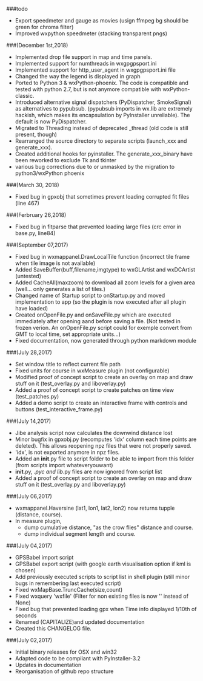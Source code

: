 ###todo
* Export speedmeter and gauge as movies (usign ffmpeg bg should be green for chroma filter)
* Improved wxpython speedmeter (stacking transparent pngs)

###(December 1st,2018)
* Implemented drop file support in map and time panels.
* Implemented support for numthreads in wxgpgpsport.ini
* Implemented support for http_user_agent in wxgpgpsport.ini file
* Changed the way the legend is displayed in graph
* Ported to Python 3 & wxPython-phoenix. The code is compatible and tested with python 2.7, but is not anymore compatible with wxPython-classic.
* Introduced alternative signal dispatchers (PyDispatcher, SmokeSignal) as alternatives to pypubsub. (pypubsub imports in wx.lib are extremely hackish, which makes its encapsulation by PyInstaller unreliable). The default is now PyDispatcher.
* Migrated to Threading instead of deprecated _thread (old code is still present, though)
* Rearranged the source directory to separate scripts (launch_xxx and generate_xxx).
* Created additional hooks for pyinstaller. The generate_xxx_binary have been reworked to exclude Tk and tkinter
* various bug corrections due to or unmasked by the migration to python3/wxPython phoenix

###(March 30, 2018)
* Fixed bug in gpxobj that sometimes prevent loading corrupted fit files (line 467)

###(Ferbruary 26,2018)
* Fixed bug in fitparse that prevented loading large files (crc error in base.py, line84)

###(September 07,2017)
* Fixed bug in wxmappanel.DrawLocalTile function (incorrect tile frame when tile image is not available)
* Added SaveBuffer(buff,filename,imgtype) to wxGLArtist and wxDCArtist (untested)
* Added CacheAll(maxzoom) to download all zoom levels for a given area (well... only generates a list of tiles.)
* Changed name of Startup script to onStartup.py and moved implementation to app (so the plugin is now executed after all plugin have loaded)
* Created onOpenFile.py and onSaveFile.py which are executed immediately after opening aand before saving a file.
(Not tested in frozen verion. An onOpenFile.py script could for exemple convert from GMT to local time, set appropriate units...)
* Fixed documentation, now generated through python markdown module

###(July 28,2017)
* Set window title to reflect current file path
* Fixed units for course in wxMeasure plugin (not configurable)
* Modified proof of concept script to create an overlay on map and draw stuff on it (test_overlay.py and liboverlay.py)
* Added a proof of concept script to create patches on time view (test_patches.py)
* Added a demo script to create an interactive frame with controls and buttons (test_interactive_frame.py)

###(July 14,2017)
* Jibe analysis script now calculates the downwind distance lost
* Minor bugfix in gpxobj.py (recomputes 'idx' column each time points are deleted). This allows reopening npz files that were not properly saved.
* 'idx', is not exported anymore in npz files.
* Added an __init__.py file to script folder to be able to import from this folder (from scripts import whateveryouwant)
* __init__.py, *.pyc and lib*.py files are now ignored from script list
* Added a proof of concept script to create an overlay on map and draw stuff on it (test_overlay.py and liboverlay.py)

###(July 06,2017)
* wxmappanel.Haversine (lat1, lon1, lat2, lon2) now returns tupple (distance, course).
* In measure plugin,
    - dump cumulative distance, "as the crow flies" distance and course.
    - dump individual segment length and course.

###(July 04,2017)
* GPSBabel import script
* GPSBabel export script (with google earth visualisation option if kml is chosen)
* Add previously executed scripts to script list in shell plugin (still minor bugs in remembering last executed script)
* Fixed wxMapBase.TruncCache(size,count)
* Fixed wxquery 'wxfile' (Filter for non existing files is now '' instead of None)
* Fixed bug that prevented loading gpx when Time info displayed 1/10th of seconds
* Renamed (CAPITALIZE)and updated documentation
* Created this CHANGELOG file.

###(July 02,2017)
* Initial binary releases for OSX and win32
* Adapted code to be compliant with PyInstaller-3.2
* Updates in documentation
* Reorganisation of github repo structure

